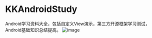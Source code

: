 # KKAndroidStudy
Android学习资料大全，包括自定义View演示，第三方开源框架学习测试，Android基础知识总结提高。
![image](https://github.com/android-shiyan/KKAndroidStudy/master/screenshots/one.png) 
